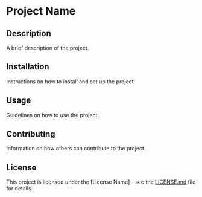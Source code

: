 # Project Name

## Description

A brief description of the project.

## Installation

Instructions on how to install and set up the project.

## Usage

Guidelines on how to use the project.

## Contributing

Information on how others can contribute to the project.

## License

This project is licensed under the [License Name] - see the [LICENSE.md](LICENSE.md) file for details.
